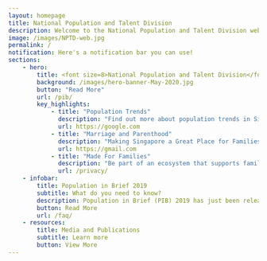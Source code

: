 ```yaml
---
layout: homepage
title: National Population and Talent Division
description: Welcome to the National Population and Talent Division website
image: /images/NPTD-web.jpg
permalink: /
notification: Here's a notification bar you can use!
sections:
    - hero:
        title: <font size=8>National Population and Talent Division</font> 
        background: /images/hero-banner-May-2020.jpg
        button: "Read More"
        url: /pib/
        key_highlights:
            - title: "Population Trends"
              description: "Find out more about population trends in Singapore!"
              url: https://google.com
            - title: "Marriage and Parenthood"
              description: "Making Singapore a Great Place for Families"
              url: https://gmail.com
            - title: "Made For Families"
              description: "Be part of an ecosystem that supports families"
              url: /privacy/
    - infobar:
        title: Population in Brief 2019
        subtitle: What do you need to know?
        description: Population in Brief (PIB) 2019 has just been released with fresh data on Singapore’s population. It provides key updates and trends on Singapore’s population, particularly in relation to citizen marriages, births and immigration.
        button: Read More
        url: /faq/
    - resources:
        title: Media and Publications
        subtitle: Learn more
        button: View More
---
```

